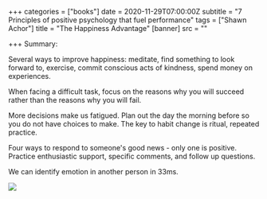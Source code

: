 +++
categories = ["books"]
date = 2020-11-29T07:00:00Z
subtitle = "7 Principles of positive psychology that fuel performance"
tags = ["Shawn Achor"]
title = "The Happiness Advantage"
[banner]
src = ""

+++
Summary:

Several ways to improve happiness: meditate, find something to look forward to, exercise, commit conscious acts of kindness, spend money on experiences.

When facing a difficult task, focus on the reasons why you will succeed rather than the reasons why you will fail.

More decisions make us fatigued. Plan out the day the morning before so you do not have choices to make. The key to habit change is ritual, repeated practice.

Four ways to respond to someone's good news - only one is positive. Practice enthusiastic support, specific comments, and follow up questions.

We can identify emotion in another person in 33ms.

![](/uploads/happiness-advantage.jpeg)
